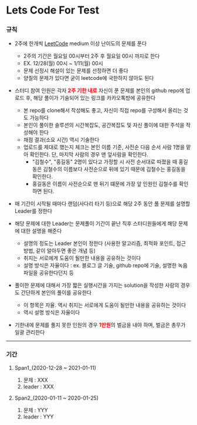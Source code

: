 Lets Code For Test
=============

### 규칙
- 2주에 한개씩 [LeetCode](https://leetcode.com/, "LeetCode link") medium 이상 난이도의 문제를 푼다
  - 2주의 기간은 월요일 00시부터 2주 후 월요일 00시 까지로 한다
  - EX. 12/28(월) 00시 ~ 1/11(월) 00시
  - 문제 선정시 해설이 있는 문제를 선정하면 더 좋다
  - 양질의 문제가 있다면 굳이 leetcode에 국한하지 않아도 된다
  
- 스터디 참여 인원은 각자 <span style="color:red">**2주 기한 내로**</span> 자신이 푼 문제를 본인의 github repo에 업로드 후, 해당 풀이가 기술되어 있는 링크를 카카오톡방에 공유한다 
  - 본 repo를 clone해서 작성해도 좋고, 자신이 직접 repo를 구성해서 올리는 것도 가능하다
  - 본인이 풀이한 솔루션의 시간복잡도, 공간복잡도 및 자신 풀이에 대한 주석을 작성해야 한다
  - 채점 결과(소요 시간) 역시 기술한다
  - 업로드를 제대로 했는지 체크는 본인 이름 기준, 사전순 다음 순서 사람 1명을 맡아 확인한다. 단, 마지막 사람의 경우 맨 앞사람을 확인한다.
    - "김철수", "홍길동" 2명이 있다고 가정할 시 사전 순서대로 따졌을 때 홍길동은 김철수의 이름보다 사전순으로 뒤에 있기 때문에 김철수는 홍길동을 확인한다.
    - 홍길동은 이름이 사전순으로 맨 뒤기 떄문에 가장 앞 인원인 김철수를 확인하면 된다.
  
- 매 기간이 시작될 때마다 랜덤(사다리 타기 등)으로 해당 2주 동안 풀 문제를 설명할 Leader를 정한다

- 해당 문제에 대한 Leader는 문제풀이 기간이 끝난 직후 스터디원들에게 해당 문제에 대한 설명을 해준다
  - 설명의 정도는 Leader 본인이 정한다 (사용한 알고리즘, 최적화 포인트, 접근 방법, 같이 알아두면 좋은 개념 등)
  - 취지는 서로에게 도움이 될만한 내용을 공유하는 것이다
  - 설명 방식은 자율이다 : ex. 블로그 글 기술, github repo에 기술, 설명한 녹음파일을 공유한다던지 등
  
- 풀이한 문제에 대해서 가장 짧은 실행시간을 가지는 solution을 작성한 사람의 경우도 간단하게 본인의 풀이를 공유한다
  - 이 항목은 자율. 역시 취지는 서로에게 도움이 될만한 내용을 공유하는 것이다
  - 역시 설명 방식은 자율이다
  
- 기한내에 문제를 풀지 못한 인원의 경우 <span style="color:red">**1만원**</span>의 벌금을 내야 하며, 벌금은 총무가 일괄 관리한다 

*** 

### 기간

1. Span1_(2020-12-28 ~ 2021-01-11)
    1. 문제 : XXX
    2. leader : XXX

2. Span2_(2020-01-11 ~ 2020-01-25)
    1. 문제 : YYY
    2. leader : YYY
